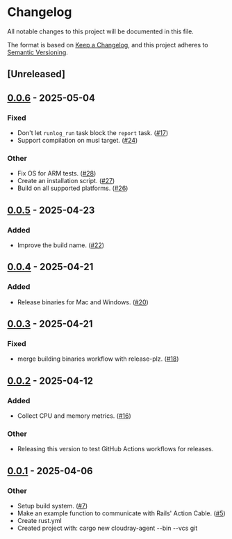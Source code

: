 # Changelog

All notable changes to this project will be documented in this file.

The format is based on [Keep a Changelog](https://keepachangelog.com/en/1.0.0/),
and this project adheres to [Semantic Versioning](https://semver.org/spec/v2.0.0.html).

## [Unreleased]

## [0.0.6](https://github.com/cloudray-io/cloudray-agent/compare/v0.0.5...v0.0.6) - 2025-05-04

### Fixed

- Don't let `runlog_run` task block the `report` task. ([#17](https://github.com/cloudray-io/cloudray-agent/pull/17))
- Support compilation on musl target. ([#24](https://github.com/cloudray-io/cloudray-agent/pull/24))

### Other

- Fix OS for ARM tests. ([#28](https://github.com/cloudray-io/cloudray-agent/pull/28))
- Create an installation script. ([#27](https://github.com/cloudray-io/cloudray-agent/pull/27))
- Build on all supported platforms. ([#26](https://github.com/cloudray-io/cloudray-agent/pull/26))

## [0.0.5](https://github.com/cloudray-io/cloudray-agent/compare/v0.0.4...v0.0.5) - 2025-04-23

### Added

- Improve the build name. ([#22](https://github.com/cloudray-io/cloudray-agent/pull/22))

## [0.0.4](https://github.com/cloudray-io/cloudray-agent/compare/v0.0.3...v0.0.4) - 2025-04-21

### Added

- Release binaries for Mac and Windows. ([#20](https://github.com/cloudray-io/cloudray-agent/pull/20))

## [0.0.3](https://github.com/cloudray-io/cloudray-agent/compare/v0.0.2...v0.0.3) - 2025-04-21

### Fixed

- merge building binaries workflow with release-plz. ([#18](https://github.com/cloudray-io/cloudray-agent/pull/18))

## [0.0.2](https://github.com/cloudray-io/cloudray-agent/compare/v0.0.1...v0.0.2) - 2025-04-12

### Added

- Collect CPU and memory metrics. ([#16](https://github.com/cloudray-io/cloudray-agent/pull/16))

### Other

- Releasing this version to test GitHub Actions workflows for releases.

## [0.0.1](https://github.com/cloudray-io/cloudray-agent/releases/tag/v0.0.1) - 2025-04-06

### Other

- Setup build system. ([#7](https://github.com/cloudray-io/cloudray-agent/pull/7))
- Make an example function to communicate with Rails' Action Cable. ([#5](https://github.com/cloudray-io/cloudray-agent/pull/5))
- Create rust.yml
- Created project with: cargo new cloudray-agent --bin --vcs git
